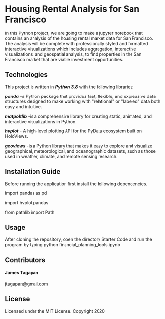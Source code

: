 # Housing Rental Analysis for San Francisco
In this Python project, we are going to make a jupyter notebook that contains an analysis of the housing rental market data for San Francisco. The analysis will be complete with professionally styled and formatted interactive visualizations which includes aggregation, interactive visualizations, and geospatial analysis, to find properties in the San Francisco market that are viable investment opportunities.

## Technologies
This project is written in ***Python 3.8*** with the following libraries:

***panda*** -a Python package that provides fast, flexible, and expressive data structures designed to make working with "relational" or "labeled" data both easy and intuitive.

***matpoltlib*** -is a comprehensive library for creating static, animated, and interactive visualizations in Python.

***hvplot*** - A high-level plotting API for the PyData ecosystem built on HoloViews.

***geoviews***  -is a Python library that makes it easy to explore and visualize geographical, meteorological, and oceanographic datasets, such as those used in weather, climate, and remote sensing research.

## Installation Guide

Before running the application first install the following dependencies.

import pandas as pd

import hvplot.pandas

from pathlib import Path


## Usage

After cloning the repository,  open the directory Starter Code and run the program by typing python financial_planning_tools.ipynb 

## Contributors
#### James Tagapan

jtagapan@gmail.com

## License
Licensed under the MIT License. Copyright 2020
